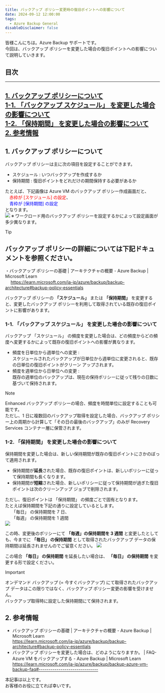 ```yaml
---
title: バックアップ ポリシー変更時の復旧ポイントへの影響について
date: 2024-09-12 12:00:00
tags:
  - Azure Backup General
disableDisclaimer: false
---
```


<!-- more -->
皆様こんにちは。Azure Backup サポートです。  
今回は、バックアップ ポリシーを変更した場合の復旧ポイントへの影響について説明していきます。  

## 目次
-----------------------------------------------------------
[1. バックアップ ポリシーについて](#1)  
[1-1. 「バックアップ スケジュール」 を変更した場合の影響について](#1-1)  
[1-2. 「保持期間」 を変更した場合の影響について](#1-2)  
[2. 参考情報](#2)
-----------------------------------------------------------

## <a id="1"></a> 1. バックアップ ポリシーについて
バックアップ ポリシーは主に次の項目を設定することができます。
* スケジュール : いつバックアップを作成するか
* 保持期間 : 復旧ポイントをどれだけの期間保持する必要があるか

たとえば、下記画像は Azure VM のバックアップ ポリシー作成画面だと、  
　<font color="Red">赤枠が [スケジュール] の設定</font>、  
　<font color="Blue">青枠が [保持期間] の設定</font>  
となります。  
<img src="https://github.com/user-attachments/assets/54fcf4da-c2ab-47ac-95d5-bc1816923e63">
※ ワークロード用のバックアップ ポリシーを設定するかによって設定画面が多少異なります。

> [!TIP]
> バックアップ ポリシーの詳細については下記ドキュメントを参照ください。  
> ---  
> ・バックアップ ポリシーの基礎 | アーキテクチャの概要 - Azure Backup | Microsoft Learn  
> 　 https://learn.microsoft.com/ja-jp/azure/backup/backup-architecture#backup-policy-essentials  


バックアップ ポリシーの **「スケジュール」** または **「保持期間」** を変更すると、変更したバックアップ ポリシーを利用して取得されている既存の復旧ポイントに影響があります。

### <a id="1-1"></a> 1-1. 「バックアップ スケジュール」 を変更した場合の影響について

バックアップ 「スケジュール」 の頻度を変更した場合は、どの頻度からどの頻度へ変更するかによって既存の復旧ポイントへの影響が異なります。
* 頻度を日単位から週単位への変更 :   
スケジュールされたバックアップが日単位から週単位に変更されると、既存の日単位の復旧ポイントがクリーン アップされます。
* 頻度を週単位から日単位への変更 :   
既存の週単位のバックアップは、現在の保持ポリシーに従って残りの日数に基づいて保持されます。

> [!NOTE]
> Enhanced バックアップ ポリシーの場合、頻度を時間単位に設定することも可能です。  
> ただし、1 日に複数回のバックアップ取得を設定した場合、バックアップ ポリシー上の周期から計算して「その日の最後のバックアップ」のみが Recovery Services コンテナー層に保管されます。

### <a id="1-2"></a> 1-2. 「保持期間」 を変更した場合の影響について

保持期間を変更した場合は、新しい保持期間が既存の復旧ポイントにさかのぼって適用されます。
* 保持期間が**延長**された場合、既存の復旧ポイントは、新しいポリシーに従って保持期間も長くなります。
* 保持期間が**短縮**された場合、新しいポリシーに従って保持期間が過ぎた復旧ポイントは次のクリーンアップ ジョブで削除されます。

ただし、復旧ポイントは 「保持期間」 の頻度ごとで固有となります。  
たとえば保持期間を下記の通りに設定しているとします。  
　　「毎日」 の保持期間を 7 日、  
　　「毎週」 の保持期間を 1 週間  
<img src="https://github.com/user-attachments/assets/8212d50f-8dec-44e5-a828-c845aa30ef9b">


この時、変更後のポリシーにて **「毎週」の保持期間を 3 週間** と変更したとしても、今までに **「毎日」 の保持期間** として取得されたバックアップ データの保持期間は延長されませんのでご留意ください。
<img src="https://github.com/user-attachments/assets/d9eb1ebc-a96d-41a9-aa1a-5d53ca22e7ac">

この場合 **「毎日」 の保持期間** を延長したい場合は、 **「毎日」 の保持期間** を変更する形で設定ください。

> [!IMPORTANT]
> オンデマンド バックアップ (= 今すぐバックアップ) にて取得されたバックアップ データはこの限りではなく、バックアップ ポリシー変更の影響を受けません。  
> バックアップ取得時に設定した保持期間にて保持されます。

## <a id="2"></a>2. 参考情報

* バックアップ ポリシーの基礎 | アーキテクチャの概要 - Azure Backup | Microsoft Learn  
https://learn.microsoft.com/ja-jp/azure/backup/backup-architecture#backup-policy-essentials
* バックアップ ポリシーを変更した場合は、どのようになりますか。 | FAQ-Azure VM をバックアップする - Azure Backup | Microsoft Learn  
https://learn.microsoft.com/ja-jp/azure/backup/backup-azure-vm-backup-faq#------------------------------

本記事は以上です。  
お客様のお役に立てれば幸いです。